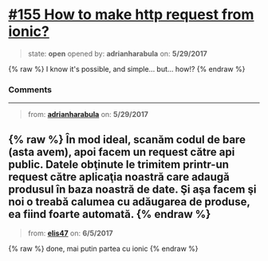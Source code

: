 # [\#155 How to make http request from ionic?](https://github.com/adrianharabula/condr/issues/155)

> state: **open** opened by: **adrianharabula** on: **5/29/2017**

{% raw %}
I know it's possible, and simple... but... how!?
{% endraw %}


### Comments

---
> from: [**adrianharabula**](https://github.com/adrianharabula/condr/issues/155#issuecomment-304552392) on: **5/29/2017**

{% raw %}
În mod ideal, scanăm codul de bare (asta avem), apoi facem un request către api public. Datele obţinute le trimitem printr-un request către aplicaţia noastră care adaugă produsul în baza noastră de date. Şi aşa facem şi noi o treabă calumea cu adăugarea de produse, ea fiind foarte automată.
{% endraw %}
---
> from: [**elis47**](https://github.com/adrianharabula/condr/issues/155#issuecomment-306067369) on: **6/5/2017**

{% raw %}
done, mai putin partea cu ionic 
{% endraw %}
